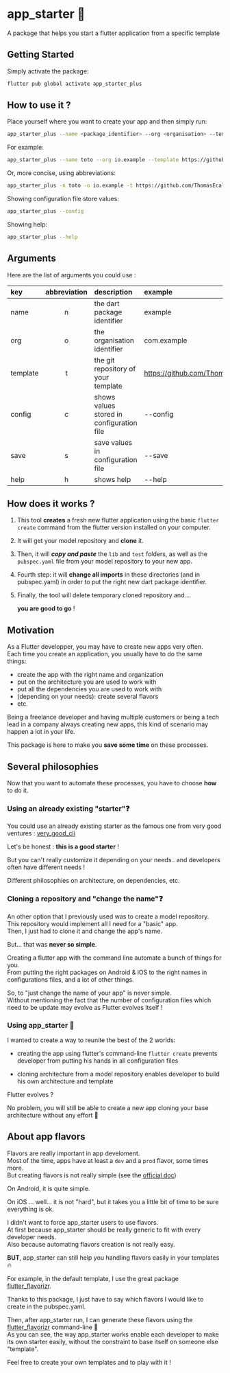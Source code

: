 # app_starter 🚀

A package that helps you start a flutter application from a specific template

## Getting Started

Simply activate the package:

```sh
flutter pub global activate app_starter_plus
```

## How to use it ?

Place yourself where you want to create your app and then simply run:

```sh
app_starter_plus --name <package_identifier> --org <organisation> --template <template_git_repository>
```

For example:

```sh
app_starter_plus --name toto --org io.example --template https://github.com/ThomasEcalle/flappy_template
```

Or, more concise, using abbreviations:

```sh
app_starter_plus -n toto -o io.example -t https://github.com/ThomasEcalle/flappy_template
```

Showing configuration file store values:

```sh
app_starter_plus --config
```

Showing help:

```sh
app_starter_plus --help
```

## Arguments

Here are the list of arguments you could use :

| key      | abbreviation | description                               | example                                         |
| :------- | :----------: | :---------------------------------------- | :---------------------------------------------- |
| name     |      n       | the dart package identifier               | example                                         |
| org      |      o       | the organisation identifier               | com.example                                     |
| template |      t       | the git repository of your template       | https://github.com/ThomasEcalle/flappy_template |
| config   |      c       | shows values stored in configuration file | --config                                        |
| save     |      s       | save values in configuration file         | --save                                          |
| help     |      h       | shows help                                | --help                                          |

## How does it works ?

1. This tool **creates** a fresh new flutter application using the basic `flutter create` command from the flutter version installed on your computer.

2. It will get your model repository and **clone** it.
3. Then, it will **_copy and paste_** the `lib` and `test` folders, as well as the `pubspec.yaml` file from your model repository to your new app.
4. Fourth step: it will **change all imports** in these directories (and in pubspec.yaml) in order to put the right new dart package identifier.

5. Finally, the tool will delete temporary cloned repository and...

   **you are good to go** !

## Motivation

As a Flutter developper, you may have to create new apps very often.  
Each time you create an application, you usually have to do the same things:

- create the app with the right name and organization
- put on the architecture you are used to work with
- put all the dependencies you are used to work with
- (depending on your needs): create several flavors
- etc.

Being a freelance developer and having multiple customers or being a tech lead in a company always creating new apps, this kind of scenario may happen a lot in your life.

This package is here to make you **save some time** on these processes.

## Several philosophies

Now that you want to automate these processes, you have to choose **how** to do it.

### Using an already existing "starter"❓

You could use an already existing starter as the famous one from very good ventures : [very_good_cli](https://github.com/VeryGoodOpenSource/very_good_cli)

Let's be honest : **this is a good starter** !

But you can't really customize it depending on your needs.. and developers often have different needs !

Different philosophies on architecture, on dependencies, etc.

### Cloning a repository and "change the name"❓

An other option that I previously used was to create a model repository.  
This repository would implement all I need for a "basic" app.  
Then, I just had to clone it and change the app's name.

But... that was **never so simple**.

Creating a flutter app with the command line automate a bunch of things for you.  
From putting the right packages on Android & iOS to the right names in configurations files, and a lot of other things.

So, to "just change the name of your app" is never simple.  
Without mentioning the fact that the number of configuration files which need to be update may evolve as Flutter evolves itself !

### Using app_starter 🚀

I wanted to create a way to reunite the best of the 2 worlds:

- creating the app using flutter's command-line `flutter create` prevents developer from putting his hands in all configuration files

- cloning architecture from a model repository enables developer to build his own architecture and template

Flutter evolves ?

No problem, you will still be able to create a new app cloning your base architecture without any effort 🎉

## About app flavors

Flavors are really important in app develoment.  
Most of the time, apps have at least a `dev` and a `prod` flavor, some times more.  
But creating flavors is not really simple (see the [official doc](https://flutter.dev/docs/deployment/flavors))

On Android, it is quite simple.

On iOS ... well... it is not "hard", but it takes you a little bit of time to be sure everything is ok.

I didn't want to force app_starter users to use flavors.  
At first because app_starter should be really generic to fit with every developer needs.  
Also because automating flavors creation is not really easy.

**BUT**, app_starter can still help you handling flavors easily in your templates 🔥

For example, in the default template, I use the great package [flutter_flavorizr](https://pub.dev/packages/flutter_flavorizr).

Thanks to this package, I just have to say which flavors I would like to create in the pubspec.yaml.

Then, after app_starter run, I can generate these flavors using the [flutter_flavorizr](https://pub.dev/packages/flutter_flavorizr) command-line 🎉  
 As you can see, the way app_starter works enable each developer to make its own starter easily, without the constraint to base itself on someone else "template".

Feel free to create your own templates and to play with it !
